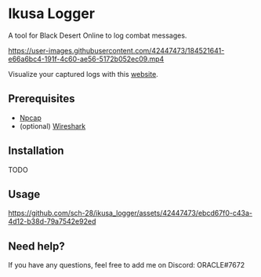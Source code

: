 # Ikusa Logger
A tool for Black Desert Online to log combat messages.

https://user-images.githubusercontent.com/42447473/184521641-e66a6bc4-191f-4c60-ae56-5172b052ec09.mp4

Visualize your captured logs with this [website](https://github.com/sch-28/war-analyzer-2).
## Prerequisites
- [Npcap](https://npcap.com/#download)
- (optional) [Wireshark](https://www.wireshark.org/download.html)

## Installation
TODO

## Usage
https://github.com/sch-28/ikusa_logger/assets/42447473/ebcd67f0-c43a-4d12-b38d-79a7542e92ed

## Need help?
If you have any questions, feel free to add me on Discord: ORACLE#7672




